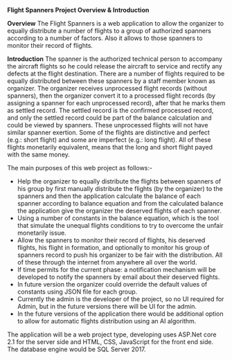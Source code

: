 **Flight Spanners Project Overview & Introduction**

**Overview**
The Flight Spanners is a web application to allow the organizer to equally distribute 
a number of flights to a group of authorized spanners according to a number of factors.
Also it allows to those spanners to monitor their record of flights.

**Introduction**
The spanner is the authorized technical person to accompany the aircraft flights so he could
release the aircraft to service and rectify any defects at the flight destination.
There are a number of flights required to be equally distributed between these spanners by 
a staff member known as organizer.
The organizer receives unprocessed flight records (without spanners), then the organizer convert 
it to a processed flight records (by assigning a spanner for each unprocessed record), 
after that he marks them as settled record. The settled record is the confirmed processed 
record, and only the settled record could be part of the balance calculation and could be 
viewed by spanners.
These unprocessed flights will not have similar spanner exertion. Some of the flights are 
distinctive and perfect (e.g.: short flight) and some are imperfect (e.g.: long flight).
All of these flights monetarily equivalent, means that the long and short flight payed with 
the same money.

The main purposes of this web project as follows:-
-  Help the organizer to equally distribute the flights between spanners of his group by first
    manually distribute the flights (by the organizer) to the spanners and then the application
    calculate the balance of each spanner according to balance equation and from the calculated
    balance the application give the organizer the deserved flights of each spanner. 
-  Using a number of constants in the balance equation, which is the tool that simulate the 
    unequal flights conditions to try to overcome the unfair monetarily issue.
-  Allow the spanners to monitor their record of flights, his deserved flights, his flight in
    formation, and optionally to monitor his group of spanners record to push his organizer 
    to be fair with the distribution. All of these through the internet from anywhere all 
    over the world.
-  If time permits for the current phase: a notification mechanism will be developed to 
    notify the spanners by email about their deserved flights.
-  In future version the organizer could override the default values of constants using 
    JSON file for each group.
-  Currently the admin is the developer of the project, so no UI required for Admin, but in 
    the future versions there will be UI for the admin.
-  In the future versions of the application there would be additional option to allow for 
    automatic flights distribution using an AI algorithm.

The application will be a web project type, developing uses ASP.Net core 2.1 for the 
server side and HTML, CSS, JavaScript for the front end side.
The database engine would be SQL Server 2017.
